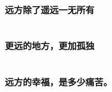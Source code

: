 <h1 class="with-tabs" id="xqtitle">
	远方除了遥远一无所有&nbsp;
</h1>
<h1 class="with-tabs" id="xqtitle">
	<br />
更远的地方，更加孤独&nbsp;
</h1>
<h1 class="with-tabs" id="xqtitle">
	<br />
远方的幸福，是多少痛苦。
</h1>